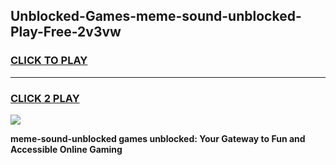 
## Unblocked-Games-meme-sound-unblocked-Play-Free-2v3vw
<h3>
<a href="https://premium76.site?title=meme-sound-unblocked&ref=20M">CLICK TO PLAY</a></h3>
<hr>

<h3>
<a href="https://premium76.site?title=meme-sound-unblocked&ref=20M">CLICK 2 PLAY</a>
  
</h3>

<a href="https://premium76.site?title=meme-sound-unblocked&ref=19M"><img src="https://clearcache.store/games.png"></a>


**meme-sound-unblocked games unblocked: Your Gateway to Fun and Accessible Online Gaming**
